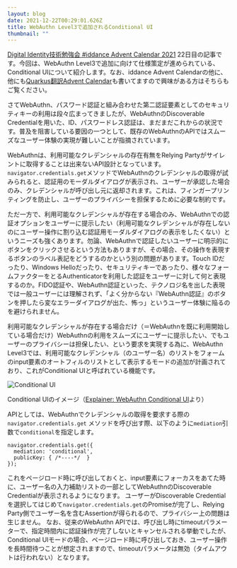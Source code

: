 ```yaml
---
layout: blog
date: 2021-12-22T00:29:01.626Z
title: WebAuthn Level3で追加されるConditional UI
thumbnail: ""
---
```

[Digital Identity技術勉強会 #iddance Advent Calendar 2021](https://qiita.com/advent-calendar/2021/iddance) 22日目の記事です。今回は、WebAuthn Level3で追加に向けて仕様策定が進められている、Conditional UIについて紹介します。なお、iddance Advent Calendarの他に、他にも[Quarkus翻訳Advent Calendar](https://qiita.com/advent-calendar/2021/quarkusio)も書いてますので興味がある方はそちらもご覧ください。

さてWebAuthn、パスワード認証と組み合わせた第二認証要素としてのセキュリティキーの利用は段々広まってきましたが、WebAuthnのDiscoverable Credentialを用いた、ID、パスワードレス認証は、まだまだこれからの状況です。普及を阻害している要因の一つとして、既存のWebAuthnのAPIではスムーズなユーザー体験の実現が難しいことが指摘されています。

WebAuthnは、利用可能なクレデンシャルの存在有無をRelying Partyがサイレントに取得することは出来ないAPI設計となっています。`navigator.credentials.get`メソッドでWebAuthnのクレデンシャルの取得が試みられると、認証用のモーダルダイアログが表示され、ユーザーが承認した場合のみ、クレデンシャルが呼び出し元に返却されます。これは、フィンガープリンティングを防止し、ユーザーのプライバシーを担保するために必要な制約です。

ただ一方で、利用可能なクレデンシャルが存在する場合のみ、WebAuthnでの認証オプションをユーザーに提示したい（利用可能なクレデンシャルが存在しないのにユーザー操作に割り込む認証用モーダルダイアログの表示をしたくない）というニーズも強くあります。勿論、WebAuthnで認証したいユーザーに明示的にボタンをクリックさせるという方法もありますが、その場合、その操作を表現するボタンのラベル表記をどうするのかという別の問題があります。Touch IDだったり、Windows Helloだったり、セキュリティキーであったり、様々なフォームファクターをとるAuthenticatorを利用した認証をユーザーに対して何と表現するのか。FIDO認証や、WebAuthn認証といった、テクノロジ名を出した表現では一般ユーザーには理解されず、「よく分からない『WebAuthn認証』のボタンを押したら変なエラーダイアログが出た、怖っ」というユーザー体験に陥るのを避けられません。

利用可能なクレデンシャルが存在する場合だけ（＝WebAuthnを既に利用開始している場合だけ）WebAuthnの利用をスムーズにユーザーに提示したい、でもユーザーのプライバシーは担保したい、という要求を実現する為に、WebAuthn Level3では、利用可能なクレデンシャル（のユーザー名）のリストをフォームのinput要素のオートフィルのリストとして表示するモードの追加が計画されており、これがConditional UIと呼ばれている機能です。

![Conditional UI](/img/conditional-ui.png)

Conditional UIのイメージ（[Explainer: WebAuthn Conditional UI](https://docs.google.com/document/d/11hWpUPAnblPtkn1f7AIQW0ujoiu_BAKzlMVhZKQPiW8/edit#heading=h.7nki9mck5t64)より）

APIとしては、WebAuthnでクレデンシャルの取得を要求する際の `navigator.credentials.get` メソッドを呼び出す際、以下のように`mediation`引数で`conditional`を指定します。

```
navigator.credentials.get({
  mediation: 'conditional',
  publicKey: { /*----*/  }
});
```

これをページロード時に呼び出しておくと、input要素にフォーカスをあてた時に、ユーザー名の入力補助リストの一部としてWebAuthnのDiscoverable Credentialが表示されるようになります。
ユーザーがDiscoverable Credentialを選択してはじめて`navigator.credentials.get`のPromiseが完了し、Relying Party側でユーザー名を含むAssertionが得られるので、プライバシー上の問題は生じません。
なお、従来のWebAuthn APIでは、呼び出し時にtimeoutパラメーターで、指定時間内に認証操作が完了しないとキャンセルされる挙動でしたが、Conditional UIモードの場合、ページロード時に呼び出しておき、ユーザー操作を長時間待つことが想定されますので、timeoutパラメータは無効（タイムアウトは行われない）となります。